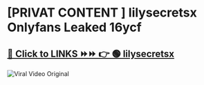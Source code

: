
 # [PRIVAT CONTENT ] lilysecretsx Onlyfans Leaked 16ycf

## <h2><a href="https://clipsfans.com/lilysecretsx&ref=git">🔗 Click to LINKS ⏩⏩ 👉 🟢 lilysecretsx </a></h2>

<a href="https://clipsfans.com/lilysecretsx&ref=git" rel="nofollow" data-target="animated-image.originalLink"><img src="https://i.ibb.co.com/xMMVF88/686577567.gif" alt="Viral Video Original" style="max-width: 100%; display: inline-block;" data-target="animated-image.originalImage"></a>

